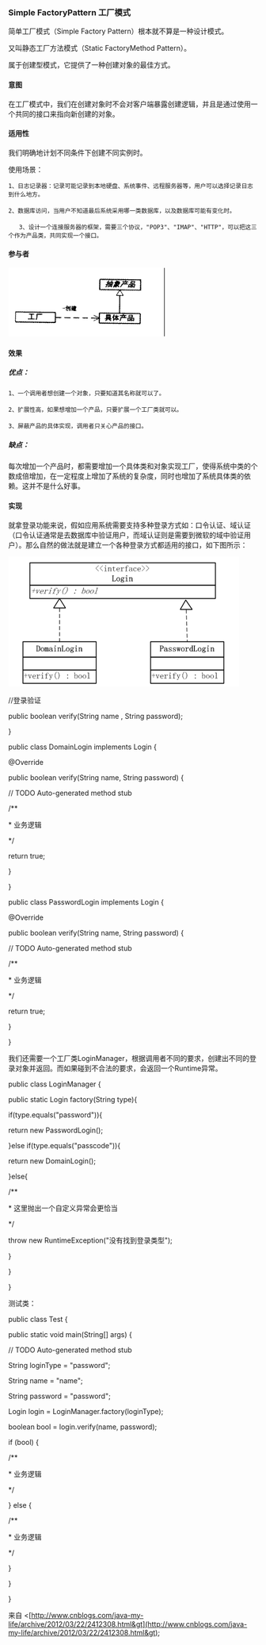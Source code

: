 ### Simple FactoryPattern 工厂模式

简单工厂模式（Simple Factory Pattern）根本就不算是一种设计模式。

又叫静态工厂方法模式（Static FactoryMethod Pattern）。

属于创建型模式，它提供了一种创建对象的最佳方式。

#### 意图

在工厂模式中，我们在创建对象时不会对客户端暴露创建逻辑，并且是通过使用一个共同的接口来指向新创建的对象。

#### 适用性

我们明确地计划不同条件下创建不同实例时。

使用场景：

```
1、日志记录器：记录可能记录到本地硬盘、系统事件、远程服务器等，用户可以选择记录日志到什么地方。 

2、数据库访问，当用户不知道最后系统采用哪一类数据库，以及数据库可能有变化时。 

   3、设计一个连接服务器的框架，需要三个协议，"POP3"、"IMAP"、"HTTP"，可以把这三个作为产品类，共同实现一个接口。
```

#### 参与者

![](/assets/factory.png)

#### 效果

##### 优点：

```
1、一个调用者想创建一个对象，只要知道其名称就可以了。 

2、扩展性高，如果想增加一个产品，只要扩展一个工厂类就可以。 

3、屏蔽产品的具体实现，调用者只关心产品的接口。
```

##### 缺点：

每次增加一个产品时，都需要增加一个具体类和对象实现工厂，使得系统中类的个数成倍增加，在一定程度上增加了系统的复杂度，同时也增加了系统具体类的依赖。这并不是什么好事。

#### 实现

就拿登录功能来说，假如应用系统需要支持多种登录方式如：口令认证、域认证（口令认证通常是去数据库中验证用户，而域认证则是需要到微软的域中验证用户）。那么自然的做法就是建立一个各种登录方式都适用的接口，如下图所示：

![](/assets/factory2.png)

//登录验证

public boolean verify\(String name , String password\);

}

public class DomainLogin implements Login {

@Override

public boolean verify\(String name, String password\) {

// TODO Auto-generated method stub

/\*\*

\* 业务逻辑

\*/

return true;

}

}

public class PasswordLogin implements Login {

@Override

public boolean verify\(String name, String password\) {

// TODO Auto-generated method stub

/\*\*

\* 业务逻辑

\*/

return true;

}

}

我们还需要一个工厂类LoginManager，根据调用者不同的要求，创建出不同的登录对象并返回。而如果碰到不合法的要求，会返回一个Runtime异常。

public class LoginManager {

public static Login factory\(String type\){

if\(type.equals\("password"\)\){

return new PasswordLogin\(\);

}else if\(type.equals\("passcode"\)\){

return new DomainLogin\(\);

}else{

/\*\*

\* 这里抛出一个自定义异常会更恰当

\*/

throw new RuntimeException\("没有找到登录类型"\);

}

}

}

测试类：

public class Test {

public static void main\(String\[\] args\) {

// TODO Auto-generated method stub

String loginType = "password";

String name = "name";

String password = "password";

Login login = LoginManager.factory\(loginType\);

boolean bool = login.verify\(name, password\);

if \(bool\) {

/\*\*

\* 业务逻辑

\*/

} else {

/\*\*

\* 业务逻辑

\*/

}

}

}

来自 &lt;[http://www.cnblogs.com/java-my-life/archive/2012/03/22/2412308.html&gt](http://www.cnblogs.com/java-my-life/archive/2012/03/22/2412308.html&gt);


